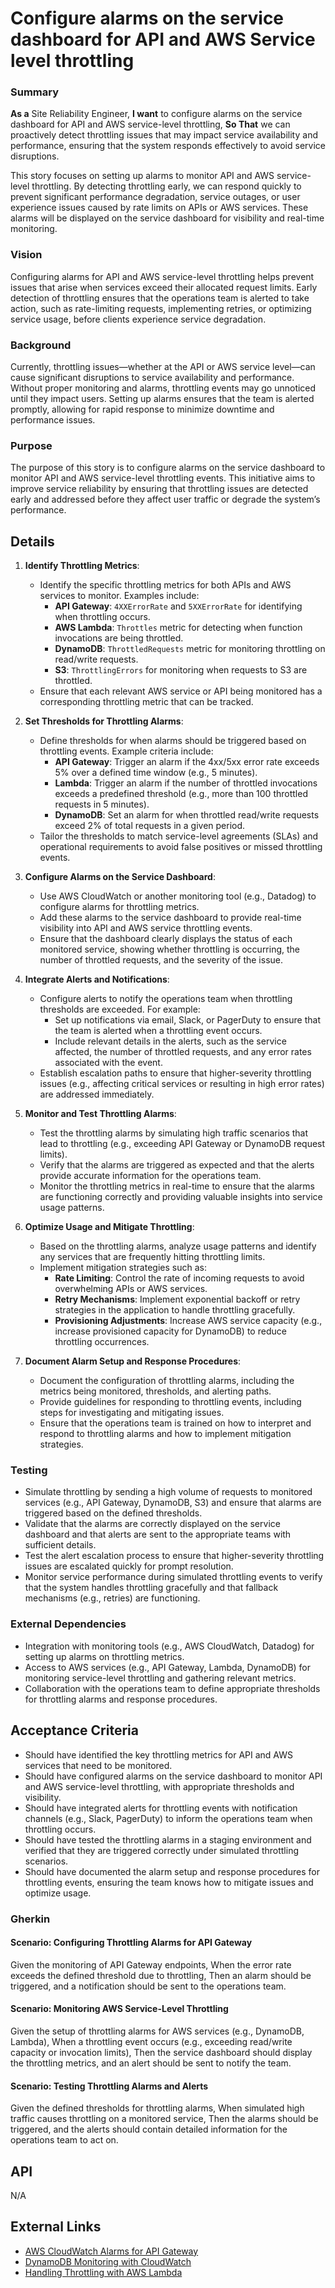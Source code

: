 
# Configure alarms on the service dashboard for API and AWS Service level throttling
### Summary
**As a** Site Reliability Engineer, **I want** to configure alarms on the service dashboard for API and AWS service-level throttling, **So That** we can proactively detect throttling issues that may impact service availability and performance, ensuring that the system responds effectively to avoid service disruptions.

This story focuses on setting up alarms to monitor API and AWS service-level throttling. By detecting throttling early, we can respond quickly to prevent significant performance degradation, service outages, or user experience issues caused by rate limits on APIs or AWS services. These alarms will be displayed on the service dashboard for visibility and real-time monitoring.

### Vision
Configuring alarms for API and AWS service-level throttling helps prevent issues that arise when services exceed their allocated request limits. Early detection of throttling ensures that the operations team is alerted to take action, such as rate-limiting requests, implementing retries, or optimizing service usage, before clients experience service degradation.

### Background
Currently, throttling issues—whether at the API or AWS service level—can cause significant disruptions to service availability and performance. Without proper monitoring and alarms, throttling events may go unnoticed until they impact users. Setting up alarms ensures that the team is alerted promptly, allowing for rapid response to minimize downtime and performance issues.

### Purpose
The purpose of this story is to configure alarms on the service dashboard to monitor API and AWS service-level throttling events. This initiative aims to improve service reliability by ensuring that throttling issues are detected early and addressed before they affect user traffic or degrade the system’s performance.

## Details
1. **Identify Throttling Metrics**:
    - Identify the specific throttling metrics for both APIs and AWS services to monitor. Examples include:
      - **API Gateway**: `4XXErrorRate` and `5XXErrorRate` for identifying when throttling occurs.
      - **AWS Lambda**: `Throttles` metric for detecting when function invocations are being throttled.
      - **DynamoDB**: `ThrottledRequests` metric for monitoring throttling on read/write requests.
      - **S3**: `ThrottlingErrors` for monitoring when requests to S3 are throttled.
    - Ensure that each relevant AWS service or API being monitored has a corresponding throttling metric that can be tracked.

2. **Set Thresholds for Throttling Alarms**:
    - Define thresholds for when alarms should be triggered based on throttling events. Example criteria include:
      - **API Gateway**: Trigger an alarm if the 4xx/5xx error rate exceeds 5% over a defined time window (e.g., 5 minutes).
      - **Lambda**: Trigger an alarm if the number of throttled invocations exceeds a predefined threshold (e.g., more than 100 throttled requests in 5 minutes).
      - **DynamoDB**: Set an alarm for when throttled read/write requests exceed 2% of total requests in a given period.
    - Tailor the thresholds to match service-level agreements (SLAs) and operational requirements to avoid false positives or missed throttling events.

3. **Configure Alarms on the Service Dashboard**:
    - Use AWS CloudWatch or another monitoring tool (e.g., Datadog) to configure alarms for throttling metrics.
    - Add these alarms to the service dashboard to provide real-time visibility into API and AWS service throttling events.
    - Ensure that the dashboard clearly displays the status of each monitored service, showing whether throttling is occurring, the number of throttled requests, and the severity of the issue.

4. **Integrate Alerts and Notifications**:
    - Configure alerts to notify the operations team when throttling thresholds are exceeded. For example:
      - Set up notifications via email, Slack, or PagerDuty to ensure that the team is alerted when a throttling event occurs.
      - Include relevant details in the alerts, such as the service affected, the number of throttled requests, and any error rates associated with the event.
    - Establish escalation paths to ensure that higher-severity throttling issues (e.g., affecting critical services or resulting in high error rates) are addressed immediately.

5. **Monitor and Test Throttling Alarms**:
    - Test the throttling alarms by simulating high traffic scenarios that lead to throttling (e.g., exceeding API Gateway or DynamoDB request limits).
    - Verify that the alarms are triggered as expected and that the alerts provide accurate information for the operations team.
    - Monitor the throttling metrics in real-time to ensure that the alarms are functioning correctly and providing valuable insights into service usage patterns.

6. **Optimize Usage and Mitigate Throttling**:
    - Based on the throttling alarms, analyze usage patterns and identify any services that are frequently hitting throttling limits.
    - Implement mitigation strategies such as:
      - **Rate Limiting**: Control the rate of incoming requests to avoid overwhelming APIs or AWS services.
      - **Retry Mechanisms**: Implement exponential backoff or retry strategies in the application to handle throttling gracefully.
      - **Provisioning Adjustments**: Increase AWS service capacity (e.g., increase provisioned capacity for DynamoDB) to reduce throttling occurrences.

7. **Document Alarm Setup and Response Procedures**:
    - Document the configuration of throttling alarms, including the metrics being monitored, thresholds, and alerting paths.
    - Provide guidelines for responding to throttling events, including steps for investigating and mitigating issues.
    - Ensure that the operations team is trained on how to interpret and respond to throttling alarms and how to implement mitigation strategies.

### Testing
- Simulate throttling by sending a high volume of requests to monitored services (e.g., API Gateway, DynamoDB, S3) and ensure that alarms are triggered based on the defined thresholds.
- Validate that the alarms are correctly displayed on the service dashboard and that alerts are sent to the appropriate teams with sufficient details.
- Test the alert escalation process to ensure that higher-severity throttling issues are escalated quickly for prompt resolution.
- Monitor service performance during simulated throttling events to verify that the system handles throttling gracefully and that fallback mechanisms (e.g., retries) are functioning.

### External Dependencies
- Integration with monitoring tools (e.g., AWS CloudWatch, Datadog) for setting up alarms on throttling metrics.
- Access to AWS services (e.g., API Gateway, Lambda, DynamoDB) for monitoring service-level throttling and gathering relevant metrics.
- Collaboration with the operations team to define appropriate thresholds for throttling alarms and response procedures.

## Acceptance Criteria
- Should have identified the key throttling metrics for API and AWS services that need to be monitored.
- Should have configured alarms on the service dashboard to monitor API and AWS service-level throttling, with appropriate thresholds and visibility.
- Should have integrated alerts for throttling events with notification channels (e.g., Slack, PagerDuty) to inform the operations team when throttling occurs.
- Should have tested the throttling alarms in a staging environment and verified that they are triggered correctly under simulated throttling scenarios.
- Should have documented the alarm setup and response procedures for throttling events, ensuring the team knows how to mitigate issues and optimize usage.

### Gherkin
#### Scenario: Configuring Throttling Alarms for API Gateway
Given the monitoring of API Gateway endpoints,
When the error rate exceeds the defined threshold due to throttling,
Then an alarm should be triggered, and a notification should be sent to the operations team.

#### Scenario: Monitoring AWS Service-Level Throttling
Given the setup of throttling alarms for AWS services (e.g., DynamoDB, Lambda),
When a throttling event occurs (e.g., exceeding read/write capacity or invocation limits),
Then the service dashboard should display the throttling metrics, and an alert should be sent to notify the team.

#### Scenario: Testing Throttling Alarms and Alerts
Given the defined thresholds for throttling alarms,
When simulated high traffic causes throttling on a monitored service,
Then the alarms should be triggered, and the alerts should contain detailed information for the operations team to act on.

## API
N/A

## External Links
- [AWS CloudWatch Alarms for API Gateway](https://docs.aws.amazon.com/apigateway/latest/developerguide/monitoring-cloudwatch.html)
- [DynamoDB Monitoring with CloudWatch](https://docs.aws.amazon.com/amazondynamodb/latest/developerguide/metrics-dimensions.html)
- [Handling Throttling with AWS Lambda](https://aws.amazon.com/premiumsupport/knowledge-center/lambda-throttle-errors/)

